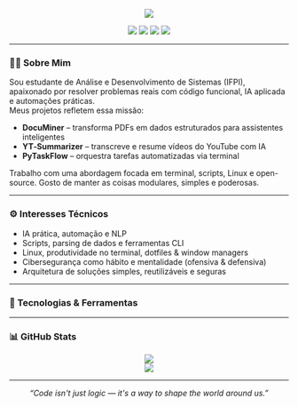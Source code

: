 <p align="center">
  <img src="https://readme-typing-svg.herokuapp.com/?color=6f8f5f&size=30&center=true&vCenter=true&width=1000&lines=HEY+DEV...+WELCOME+TO+MY+WORLD+OF+AUTOMATION+%26+AI" />
</p>

<p align="center">
  <img src="https://img.shields.io/badge/Linux%20User-1d232e?style=flat-square&logo=linux&logoColor=6f8f5f"/>
  <img src="https://img.shields.io/badge/ADS%20Student%20@%20IFPI-1d232e?style=flat-square&logo=academia&logoColor=6f8f5f"/>
  <img src="https://img.shields.io/badge/Open--source%20Builder-1d232e?style=flat-square&logo=github&logoColor=6f8f5f"/>
  <img src="https://img.shields.io/badge/AI%20&%20Automation%20Enthusiast-1d232e?style=flat-square&logo=neural&logoColor=6f8f5f"/>
</p>

---

### 👨‍💻 Sobre Mim

Sou estudante de Análise e Desenvolvimento de Sistemas (IFPI), apaixonado por resolver problemas reais com código funcional, IA aplicada e automações práticas.  
Meus projetos refletem essa missão:  
- **DocuMiner** – transforma PDFs em dados estruturados para assistentes inteligentes  
- **YT‑Summarizer** – transcreve e resume vídeos do YouTube com IA  
- **PyTaskFlow** – orquestra tarefas automatizadas via terminal  

Trabalho com uma abordagem focada em terminal, scripts, Linux e open-source. Gosto de manter as coisas modulares, simples e poderosas.

---

### ⚙️ Interesses Técnicos

- IA prática, automação e NLP  
- Scripts, parsing de dados e ferramentas CLI  
- Linux, produtividade no terminal, dotfiles & window managers  
- Cibersegurança como hábito e mentalidade (ofensiva & defensiva)  
- Arquitetura de soluções simples, reutilizáveis e seguras  

---

### 🧰 Tecnologias & Ferramentas

<p align="center">
  <!-- suas tech badges seguem aqui, sem alterações -->
  <!-- mantive todos pois estão bem organizados visualmente -->
  <!-- se quiser destacar só os principais, posso ajudar também -->
</p>

---

### 📊 GitHub Stats

<div align="center">
  <img src="https://github-readme-stats.vercel.app/api?username=sh1ftx&show_icons=true&theme=tokyonight&title_color=6f8f5f&text_color=6f8f5f&icon_color=6f8f5f&bg_color=00000000" />
  <br/>
  <img src="https://github-readme-stats.vercel.app/api/top-langs/?username=sh1ftx&layout=compact&theme=tokyonight&title_color=6f8f5f&text_color=6f8f5f&icon_color=6f8f5f&bg_color=00000000" />
</div>

---

<p align="center">
  <i>“Code isn't just logic — it's a way to shape the world around us.”</i>
</p>
